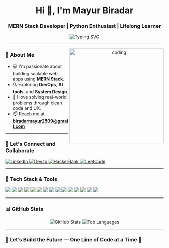 <h1 align="center">Hi 👋, I'm Mayur Biradar</h1>
<h3 align="center">MERN Stack Developer | Python Enthusiast | Lifelong Learner</h3>

<p align="center">
  <img src="https://readme-typing-svg.demolab.com?font=Fira+Code&size=22&pause=1000&color=F70000&center=true&vCenter=true&width=450&lines=Developer+%7C+Problem+Solver; Python+%7C+JavaScript+%7C+React+%7C+Django;Learning+DevOps+%26+AI+Tools;Building+My+Tech+Empire!" alt="Typing SVG" />
</p>

---

<div align="center">
  <img align="right" src="https://user-images.githubusercontent.com/74038190/212749171-b84692a8-2b04-4e3b-93ca-ac14705da224.gif" alt="coding" width="300" />
</div>

### 🚀 About Me  
- 💻 I'm passionate about building scalable web apps using **MERN Stack**.  
- 🔍 Exploring **DevOps**, **AI tools**, and **System Design**.  
- 🧠 I love solving real-world problems through clean code and UX.  
- 📫 Reach me at **biradarmayur2509@gmail.com**  

---

### 🤝 Let's Connect and Collaborate  
<a href="https://linkedin.com/in/mayurbiradar2509" target="_blank" title="LinkedIn">
  <img src="https://img.shields.io/badge/LinkedIn-Connect-blue?style=for-the-badge&logo=linkedin" alt="LinkedIn" />
</a>
<a href="https://dev.to/mayurbiradar25" target="_blank" title="Dev.to">
  <img src="https://img.shields.io/badge/Dev.to-Articles-black?style=for-the-badge&logo=dev.to" alt="Dev.to" />
</a>
<a href="https://www.hackerrank.com/biradarmayur2509" target="_blank" title="HackerRank">
  <img src="https://img.shields.io/badge/HackerRank-Skills-2EC866?style=for-the-badge&logo=hackerrank&logoColor=white" alt="HackerRank" />
</a>
<a href="https://leetcode.com/biradarmayur2509/" target="_blank" title="LeetCode">
  <img src="https://img.shields.io/badge/LeetCode-Progress-F89F1B?style=for-the-badge&logo=leetcode&logoColor=white" alt="LeetCode" />
</a>

---

### 🧠 Tech Stack & Tools
<p align="left">
  <img src="https://img.shields.io/badge/Python-3670A0?style=for-the-badge&logo=python&logoColor=ffdd54" />
  <img src="https://img.shields.io/badge/JavaScript-F7DF1E?style=for-the-badge&logo=javascript&logoColor=black" />
  <img src="https://img.shields.io/badge/HTML5-E34F26?style=for-the-badge&logo=html5&logoColor=white" />
  <img src="https://img.shields.io/badge/CSS3-1572B6?style=for-the-badge&logo=css3&logoColor=white" />
  <img src="https://img.shields.io/badge/React-61DAFB?style=for-the-badge&logo=react&logoColor=black" />
  <img src="https://img.shields.io/badge/Node.js-339933?style=for-the-badge&logo=nodedotjs&logoColor=white" />
  <img src="https://img.shields.io/badge/Express.js-404D59?style=for-the-badge" />
  <img src="https://img.shields.io/badge/MongoDB-4EA94B?style=for-the-badge&logo=mongodb&logoColor=white" />
  <img src="https://img.shields.io/badge/Django-092E20?style=for-the-badge&logo=django&logoColor=white" />
  <img src="https://img.shields.io/badge/Bootstrap-563D7C?style=for-the-badge&logo=bootstrap&logoColor=white" />
  <img src="https://img.shields.io/badge/Git-F05032?style=for-the-badge&logo=git&logoColor=white" />
  <img src="https://img.shields.io/badge/Linux-FCC624?style=for-the-badge&logo=linux&logoColor=black" />
  <img src="https://img.shields.io/badge/Docker-2496ED?style=for-the-badge&logo=docker&logoColor=white" />
  <img src="https://img.shields.io/badge/AWS-232F3E?style=for-the-badge&logo=amazon-aws&logoColor=white" />
  <img src="https://img.shields.io/badge/Jenkins-D24939?style=for-the-badge&logo=jenkins&logoColor=white" />
</p>

---

### 📊 GitHub Stats
<p align="center">
  <img src="https://github-readme-stats.vercel.app/api?username=BiradarMayur2509&show_icons=true&theme=radical" alt="GitHub Stats" />
  <img src="https://github-readme-stats.vercel.app/api/top-langs/?username=BiradarMayur2509&layout=compact&theme=radical" alt="Top Languages" />
</p>

---

### 📌 Let’s Build the Future — One Line of Code at a Time 🚀
